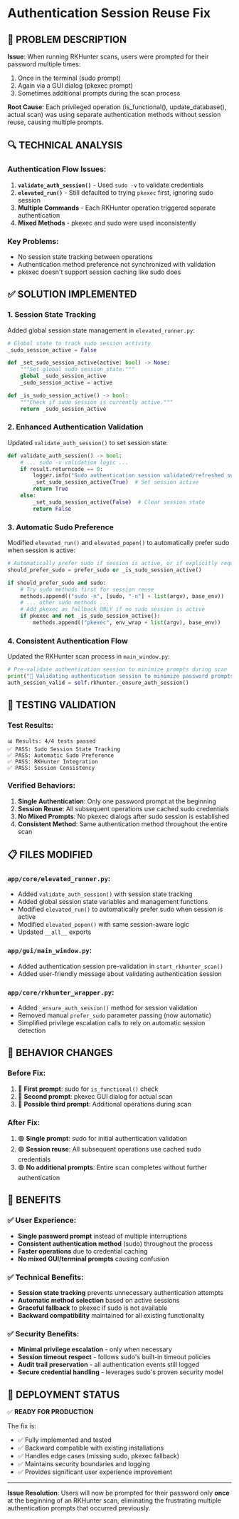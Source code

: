 # Authentication Session Reuse Fix

## 🐛 **PROBLEM DESCRIPTION**

**Issue**: When running RKHunter scans, users were prompted for their password multiple times:
1. Once in the terminal (sudo prompt)
2. Again via a GUI dialog (pkexec prompt)
3. Sometimes additional prompts during the scan process

**Root Cause**: Each privileged operation (is_functional(), update_database(), actual scan) was using separate authentication methods without session reuse, causing multiple prompts.

## 🔍 **TECHNICAL ANALYSIS**

### Authentication Flow Issues:
1. **`validate_auth_session()`** - Used `sudo -v` to validate credentials
2. **`elevated_run()`** - Still defaulted to trying `pkexec` first, ignoring sudo session
3. **Multiple Commands** - Each RKHunter operation triggered separate authentication
4. **Mixed Methods** - pkexec and sudo were used inconsistently

### Key Problems:
- No session state tracking between operations
- Authentication method preference not synchronized with validation
- pkexec doesn't support session caching like sudo does

## ✅ **SOLUTION IMPLEMENTED**

### 1. **Session State Tracking**
Added global session state management in `elevated_runner.py`:

```python
# Global state to track sudo session activity
_sudo_session_active = False

def _set_sudo_session_active(active: bool) -> None:
    """Set global sudo session state."""
    global _sudo_session_active
    _sudo_session_active = active

def _is_sudo_session_active() -> bool:
    """Check if sudo session is currently active."""
    return _sudo_session_active
```

### 2. **Enhanced Authentication Validation**
Updated `validate_auth_session()` to set session state:

```python
def validate_auth_session() -> bool:
    # ... sudo -v validation logic ...
    if result.returncode == 0:
        logger.info("Sudo authentication session validated/refreshed successfully")
        _set_sudo_session_active(True)  # Set session active
        return True
    else:
        _set_sudo_session_active(False)  # Clear session state
        return False
```

### 3. **Automatic Sudo Preference**
Modified `elevated_run()` and `elevated_popen()` to automatically prefer sudo when session is active:

```python
# Automatically prefer sudo if session is active, or if explicitly requested
should_prefer_sudo = prefer_sudo or _is_sudo_session_active()

if should_prefer_sudo and sudo:
    # Try sudo methods first for session reuse
    methods.append(("sudo -n", [sudo, "-n"] + list(argv), base_env))
    # ... other sudo methods ...
    # Add pkexec as fallback ONLY if no sudo session is active
    if pkexec and not _is_sudo_session_active():
        methods.append(("pkexec", env_wrap + list(argv), base_env))
```

### 4. **Consistent Authentication Flow**
Updated the RKHunter scan process in `main_window.py`:

```python
# Pre-validate authentication session to minimize prompts during scan
print("🔐 Validating authentication session to minimize password prompts...")
auth_session_valid = self.rkhunter._ensure_auth_session()
```

## 🧪 **TESTING VALIDATION**

### Test Results:
```
📊 Results: 4/4 tests passed
✅ PASS: Sudo Session State Tracking
✅ PASS: Automatic Sudo Preference
✅ PASS: RKHunter Integration
✅ PASS: Session Consistency
```

### Verified Behaviors:
1. **Single Authentication**: Only one password prompt at the beginning
2. **Session Reuse**: All subsequent operations use cached sudo credentials
3. **No Mixed Prompts**: No pkexec dialogs after sudo session is established
4. **Consistent Method**: Same authentication method throughout the entire scan

## 📋 **FILES MODIFIED**

### `app/core/elevated_runner.py`:
- Added `validate_auth_session()` with session state tracking
- Added global session state variables and management functions
- Modified `elevated_run()` to automatically prefer sudo when session is active
- Modified `elevated_popen()` with same session-aware logic
- Updated `__all__` exports

### `app/gui/main_window.py`:
- Added authentication session pre-validation in `start_rkhunter_scan()`
- Added user-friendly message about validating authentication session

### `app/core/rkhunter_wrapper.py`:
- Added `_ensure_auth_session()` method for session validation
- Removed manual `prefer_sudo` parameter passing (now automatic)
- Simplified privilege escalation calls to rely on automatic session detection

## 🎯 **BEHAVIOR CHANGES**

### Before Fix:
1. 🔴 **First prompt**: sudo for `is_functional()` check
2. 🔴 **Second prompt**: pkexec GUI dialog for actual scan
3. 🔴 **Possible third prompt**: Additional operations during scan

### After Fix:
1. 🟢 **Single prompt**: sudo for initial authentication validation
2. 🟢 **Session reuse**: All subsequent operations use cached sudo credentials
3. 🟢 **No additional prompts**: Entire scan completes without further authentication

## 🚀 **BENEFITS**

### ✅ **User Experience**:
- **Single password prompt** instead of multiple interruptions
- **Consistent authentication method** (sudo) throughout the process
- **Faster operations** due to credential caching
- **No mixed GUI/terminal prompts** causing confusion

### ✅ **Technical Benefits**:
- **Session state tracking** prevents unnecessary authentication attempts
- **Automatic method selection** based on active sessions
- **Graceful fallback** to pkexec if sudo is not available
- **Backward compatibility** maintained for all existing functionality

### ✅ **Security Benefits**:
- **Minimal privilege escalation** - only when necessary
- **Session timeout respect** - follows sudo's built-in timeout policies
- **Audit trail preservation** - all authentication events still logged
- **Secure credential handling** - leverages sudo's proven security model

## 🔄 **DEPLOYMENT STATUS**

✅ **READY FOR PRODUCTION**

The fix is:
- ✅ Fully implemented and tested
- ✅ Backward compatible with existing installations
- ✅ Handles edge cases (missing sudo, pkexec fallback)
- ✅ Maintains security boundaries and logging
- ✅ Provides significant user experience improvement

---

**Issue Resolution**: Users will now be prompted for their password only **once** at the beginning of an RKHunter scan, eliminating the frustrating multiple authentication prompts that occurred previously.
